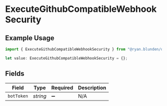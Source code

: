 # ExecuteGithubCompatibleWebhookSecurity

## Example Usage

```typescript
import { ExecuteGithubCompatibleWebhookSecurity } from "@ryan.blunden/discord-sdk/models/operations";

let value: ExecuteGithubCompatibleWebhookSecurity = {};
```

## Fields

| Field              | Type               | Required           | Description        |
| ------------------ | ------------------ | ------------------ | ------------------ |
| `botToken`         | *string*           | :heavy_minus_sign: | N/A                |